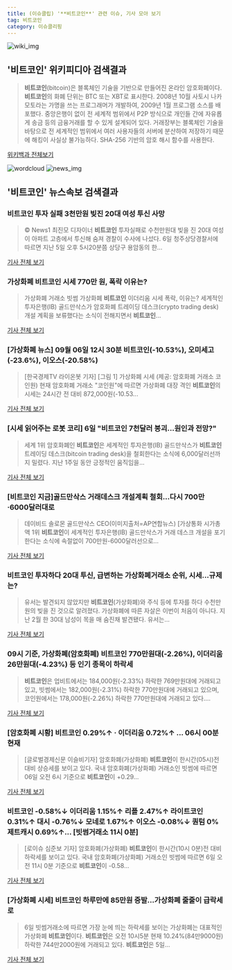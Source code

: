 ```yaml
---
title: (이슈클립) '**비트코인**' 관련 이슈, 기사 모아 보기
tag: 비트코인
category: 이슈클리핑
---
```

![wiki_img](https://user-images.githubusercontent.com/42597476/44503234-41136a80-a6d0-11e8-9071-6fc6418eafe4.png)
## **'**비트코인**'** 위키피디아 검색결과
>**비트코인**(bitcoin)은 블록체인 기술을 기반으로 만들어진 온라인 암호화폐이다. **비트코인**의 화폐 단위는 BTC 또는 XBT로 표시한다. 2008년 10월 사토시 나카모토라는 가명을 쓰는 프로그래머가 개발하여, 2009년 1월 프로그램 소스를 배포했다. 중앙은행이 없이 전 세계적 범위에서 P2P 방식으로 개인들 간에 자유롭게 송금 등의 금융거래를 할 수 있게 설계되어 있다. 거래장부는 블록체인 기술을 바탕으로 전 세계적인 범위에서 여러 사용자들의 서버에 분산하여 저장하기 때문에 해킹이 사실상 불가능하다. SHA-256 기반의 암호 해시 함수를 사용한다.

<a href="https://ko.wikipedia.org/wiki/비트코인" target="_blank">위키백과 전체보기</a>

![wordcloud](https://s3.ap-northeast-2.amazonaws.com/lyrics101-wordcloud/2018-09-06-1536204959.png)
![news_img](https://user-images.githubusercontent.com/42597476/44507050-1206f400-a6e4-11e8-8d98-7ffbfebb353f.png)
## **'**비트코인**'** 뉴스속보 검색결과
### **비트코인** 투자 실패 3천만원 빚진 20대 여성 투신 사망

>© News1 최진모 디자이너 **비트코인** 투자실패로 수천만원대 빚을 진 20대 여성이 아파트 고층에서 투신해 숨져 경찰이 수사에 나섰다. 6일 청주상당경찰서에 따르면 지난 5일 오후 5시20분쯤 상당구 용암동의 한...

<a href="http://news1.kr/articles/?3419019" target="_blank">기사 전체 보기</a>

### 가상화폐 **비트코인** 시세 770만 원, 폭락 이유는?

>가상화폐 거래소 빗썸 가상화폐 **비트코인** 이더리움 시세 폭락, 이유는? 세계적인 투자은행(IB) 골드만삭스가 암호화폐 트레이딩 데스크(crypto trading desk) 개설 계획을 보류했다는 소식이 전해지면서 **비트코인**...

<a href="http://news20.busan.com/controller/newsController.jsp?newsId=20180906000036" target="_blank">기사 전체 보기</a>

### [가상화폐 뉴스] 09월 06일 12시 30분 **비트코인**(-10.53%), 오미세고(-23.6%), 이오스(-20.58%)

>[한국경제TV 라이온봇 기자] [그림 1] 가상화폐 시세 (제공: 암호화폐 거래소 코인원) 현재 암호화폐 거래소 "코인원"에 따르면 가상화폐 대장 격인 **비트코인**의 시세는 24시간 전 대비 872,000원(-10.53...

<a href="http://news.wowtv.co.kr/NewsCenter/News/Read?articleId=A201809060326&t=NN" target="_blank">기사 전체 보기</a>

### [시세 읽어주는 로봇 코리] 6일 "**비트코인** 7천달러 붕괴…원인과 전망?"

>세계 1위 암호화폐인 **비트코인**은 세계적인 투자은행(IB) 골드만삭스가 **비트코인** 트레이딩 데스크(bitcoin trading desk)을 철회한다는 소식에 6,000달러선까지 밀렸다. 지난 1주일 동안 긍정적인 움직임을...

<a href="http://coinreaders.com/sub_read.html?uid=2098&section=sc8" target="_blank">기사 전체 보기</a>

### [**비트코인** 지금]골드만삭스 거래데스크 개설계획 철회…다시 700만·6000달러대로

>데이비드 솔로몬 골드만삭스 CEO(이미지출처=AP연합뉴스) [가상통화 시가총액 1위 **비트코인**이 세계적인 투자은행(IB) 골드만삭스가 거래 데스크 개설을 포기한다는 소식에 속절없이 700만원-6000달러선으로...

<a href="http://view.asiae.co.kr/news/view.htm?idxno=2018090607453285361" target="_blank">기사 전체 보기</a>

### **비트코인** 투자하다 20대 투신, 급변하는 가상화폐거래소 순위, 시세…규제는?

>유서는 발견되지 않았지만 **비트코인**(가상화폐)와 주식 등에 투자를 하다 수천만원의 빚을 진 것으로 알려졌다. 가상화폐에 따른 자살은 이번이 처음이 아니다. 지난 2월 한 30대 남성이 목을 매 숨진채 발견됐다. 유서는...

<a href="http://www.christiantoday.co.kr/news/315776" target="_blank">기사 전체 보기</a>

### 09시 기준, 가상화폐(암호화폐) **비트코인** 770만원대(-2.26%), 이더리움 26만원대(-4.23%) 등 인기 종목이 하락세

>**비트코인**은 업비트에서는 184,000원(-2.33%) 하락한 769만원대에 거래되고 있고, 빗썸에서는 182,000원(-2.31%) 하락한 770만원대에 거래되고 있으며, 코인원에서는 178,000원(-2.26%) 하락한 770만원대에 거래되고 있다....

<a href="http://www.nbnnews.co.kr/news/articleView.html?idxno=174543" target="_blank">기사 전체 보기</a>

### [암호화폐 시황] **비트코인** 0.29%↑ · 이더리움 0.72%↑ … 06시 00분 현재

>[글로벌경제신문 이슬비기자] 암호화폐(가상화폐) **비트코인**이 한시간(05시)전 대비 상승세를 보이고 있다. 국내 암호화폐(가상화폐) 거래소인 빗썸에 따르면 06일 오전 6시 기준으로 **비트코인**이 +0.29...

<a href="http://www.getnews.co.kr/news/articleView.html?idxno=93923" target="_blank">기사 전체 보기</a>

### **비트코인** -0.58%↓ 이더리움 1.15%↑ 리플 2.47%↑ 라이트코인 0.31%↑ 대시 -0.76%↓ 모네로 1.67%↑ 이오스 -0.08%↓ 퀀텀 0% 제트캐시 0.69%↑... [빗썸거래소 11시 0분]

>[로이슈 심준보 기자] 암호화폐(가상화폐) **비트코인**이 한시간(10시 0분)전 대비 하락세를 보이고 있다. 국내 암호화폐(가상화폐) 거래소인 빗썸에 따르면 6일 오전 11시 0분 기준으로 **비트코인**이 -0.58...

<a href="http://www.lawissue.co.kr/view.php?ud=2018090611000125edd30b0b64_12" target="_blank">기사 전체 보기</a>

### [가상화폐 시세] **비트코인** 하루만에 85만원 증발…가상화폐 줄줄이 급락세로

>6일 빗썸거래소에 따르면 가장 눈에 띄는 하락세를 보이는 가상화폐는 대표적인 가상화폐 **비트코인**이다. **비트코인**은 오전 10시5분 현재 10.24%(84만9000원) 하락한 744만2000원에 거래되고 있다. **비트코인**은 5일...

<a href="http://www.econonews.co.kr/news/articleView.html?idxno=35226" target="_blank">기사 전체 보기</a>


